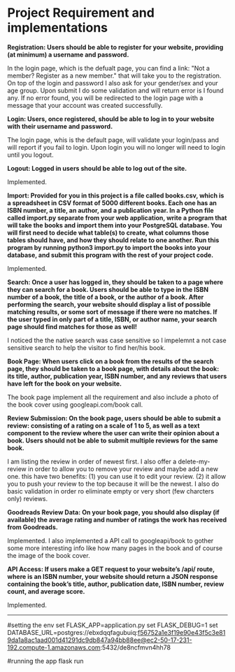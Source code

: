 # Project Requirement and implementations

**Registration: Users should be able to register for your website, providing (at minimum) a username and password.**

In the login page, which is the defualt page, you can find a link: "Not a member? Register as a new member." that will take you to the registration.
On top of the login and password I also ask for your gender/sex and your age group. Upon submit I do some validation and will return error is I found any.
If no error found, you will be redirected to the login page with a message that your account was created successfully.


**Login: Users, once registered, should be able to log in to your website with their username and password.**

The login page, whis is the default page, will validate your login/pass and will report if you fail to login. Upon login you will no longer will need to login until you logout. 

**Logout: Logged in users should be able to log out of the site.**

Implemented.

**Import: Provided for you in this project is a file called books.csv, which is a spreadsheet in CSV format of 5000 different books. Each one has an ISBN number, a title, an author, and a publication year. In a Python file called import.py separate from your web application, write a program that will take the books and import them into your PostgreSQL database. You will first need to decide what table(s) to create, what columns those tables should have, and how they should relate to one another. Run this program by running python3 import.py to import the books into your database, and submit this program with the rest of your project code.**

Implemented.

**Search: Once a user has logged in, they should be taken to a page where they can search for a book. Users should be able to type in the ISBN number of a book, the title of a book, or the author of a book. After performing the search, your website should display a list of possible matching results, or some sort of message if there were no matches. If the user typed in only part of a title, ISBN, or author name, your search page should find matches for those as well!**

I noticed the the native search was case sensitive so I impelemnt a not case sensitive search to help the visitor to find her/his book.

**Book Page: When users click on a book from the results of the search page, they should be taken to a book page, with details about the book: its title, author, publication year, ISBN number, and any reviews that users have left for the book on your website.**

The book page implement all the requirement and also include a photo of the book cover using googleapi.com/book call.

**Review Submission: On the book page, users should be able to submit a review: consisting of a rating on a scale of 1 to 5, as well as a text component to the review where the user can write their opinion about a book. Users should not be able to submit multiple reviews for the same book.**

I am listing the review in order of newest first. I also offer a delete-my-review in order to allow you to remove your review and maybe add a new one. this have two benefits: (1) you can use it to edit your review. (2) it allow you to push your review to the top because it will be the newest.
I also do basic validation in order ro eliminate empty or very short (few charcters only) reviews.

**Goodreads Review Data: On your book page, you should also display (if available) the average rating and number of ratings the work has received from Goodreads.**

Implemented. I also implemented a API call to googleapi/book to gother some more interesting info like how many pages in the book and of course the image of the book cover.

**API Access: If users make a GET request to your website’s /api/<isbn> route, where <isbn> is an ISBN number, your website should return a JSON response containing the book’s title, author, publication date, ISBN number, review count, and average score.**

Implemented.


------------------------------------------------

#setting the env
set FLASK_APP=application.py
set FLASK_DEBUG=1
set DATABASE_URL=postgres://ebxdqqfagubuiq:f56752a1e3f19e90e43f5c3e819da1a8ac1aad001d41291dc9db847a94bb88ee@ec2-50-17-231-192.compute-1.amazonaws.com:5432/de8ncfmvn4hh78

#running the app
flask run

